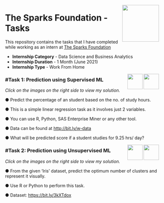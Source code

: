 [<img align = right height = 120 width = 120 src = https://www.thesparksfoundationsingapore.org/images/logo_small.png>](https://www.thesparksfoundationsingapore.org/)

#  The Sparks Foundation - Tasks

This repository contains the tasks that I have completed while working as an intern at [The Sparks Foundation](https://www.thesparksfoundationsingapore.org/)
- **Internship Category** - Data Science and Business Analytics
- **Internship Duration** - 1 Month (June 2021)
- **Internship Type** - Work From Home

[<img align = right height = 50 width = 50 src = https://static-exp1.licdn.com/sc/h/8zliikpi39umlw2wr99gu4a0u>](https://www.linkedin.com/posts/sheiktrix_task1-gripjune21-datascience-activity-6807612058541035520-db2F)
[<img align = right height = 50 width = 50 src = https://cdn1.iconfinder.com/data/icons/data-science-flat-1/64/data-analysis-inspection-zoom-information-science-512.png>](https://github.com/sheiktrix/The-Sparks-Foundation-Internship-Tasks/blob/b6d1bbdc7f72d6eba0d5fd10a06961b47a379ae1/Task%201.ipynb)

### #Task 1: Prediction using Supervised ML
_Click on the images on the right side to view my solution._

● Predict the percentage of an student based on the no. of study hours.

● This is a simple linear regression task as it involves just 2 variables.

● You can use R, Python, SAS Enterprise Miner or any other tool.

● Data can be found at http://bit.ly/w-data

● What will be predicted score if a student studies for 9.25 hrs/ day?

[<img align = right height = 50 width = 50 src = https://static-exp1.licdn.com/sc/h/8zliikpi39umlw2wr99gu4a0u>](https://www.linkedin.com/posts/sheiktrix_task2-gripjune21-datascience-activity-6809702423431671808-OD-J)
[<img align = right height = 50 width = 50 src = https://cdn1.iconfinder.com/data/icons/data-science-flat-1/64/data-analysis-inspection-zoom-information-science-512.png>](https://github.com/sheiktrix/The-Sparks-Foundation-Internship-Tasks/blob/61a0bbf7b3bfc4eb57945c4729fc0bee93f9d022/Task%202.ipynb)

### #Task 2: Prediction using Unsupervised ML
_Click on the images on the right side to view my solution._

● From the given ‘Iris’ dataset, predict the optimum number of clusters
and represent it visually.

● Use R or Python to perform this task.

● Dataset: https://bit.ly/3kXTdox
